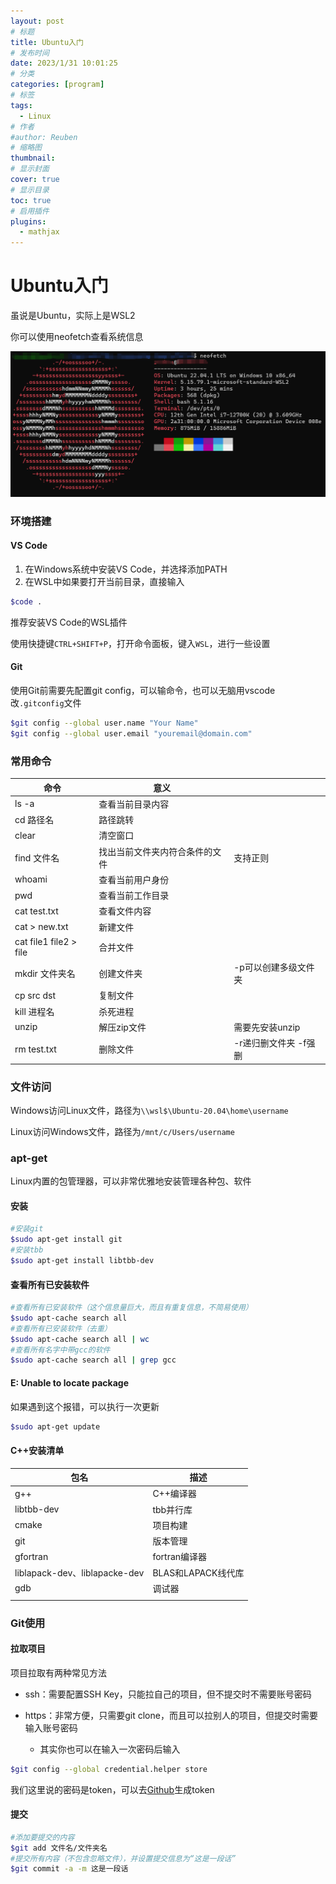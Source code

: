 ```yaml
---
layout: post
# 标题
title: Ubuntu入门  
# 发布时间
date: 2023/1/31 10:01:25  
# 分类
categories: [program] 
# 标签
tags:
  - Linux
# 作者
#author: Reuben
# 缩略图
thumbnail: 
# 显示封面
cover: true
# 显示目录
toc: true
# 启用插件
plugins:
  - mathjax
---
```


# Ubuntu入门

虽说是Ubuntu，实际上是WSL2

你可以使用neofetch查看系统信息

![neofetch](/images/neofetch.png)

### 环境搭建

#### VS Code

1. 在Windows系统中安装VS Code，并选择添加PATH
2. 在WSL中如果要打开当前目录，直接输入

```bash
$code .
```

推荐安装VS Code的WSL插件

使用快捷键`CTRL+SHIFT+P`，打开命令面板，键入`WSL`，进行一些设置

#### Git

使用Git前需要先配置git config，可以输命令，也可以无脑用vscode改`.gitconfig`文件

```bash
$git config --global user.name "Your Name"
$git config --global user.email "youremail@domain.com"
```

### 常用命令

| 命令                   | 意义                           |                       |
| ---------------------- | ------------------------------ | --------------------- |
| ls -a                  | 查看当前目录内容               |                       |
| cd 路径名              | 路径跳转                       |                       |
| clear                  | 清空窗口                       |                       |
| find 文件名            | 找出当前文件夹内符合条件的文件 | 支持正则              |
| whoami                 | 查看当前用户身份               |                       |
| pwd                    | 查看当前工作目录               |                       |
| cat test.txt           | 查看文件内容                   |                       |
| cat > new.txt          | 新建文件                       |                       |
| cat file1 file2 > file | 合并文件                       |                       |
| mkdir 文件夹名         | 创建文件夹                     | -p可以创建多级文件夹  |
| cp src dst             | 复制文件                       |                       |
| kill 进程名            | 杀死进程                       |                       |
| unzip                  | 解压zip文件                    | 需要先安装unzip       |
| rm test.txt            | 删除文件                       | -r递归删文件夹 -f强删 |

### 文件访问

Windows访问Linux文件，路径为`\\wsl$\Ubuntu-20.04\home\username`

Linux访问Windows文件，路径为`/mnt/c/Users/username`

### apt-get

Linux内置的包管理器，可以非常优雅地安装管理各种包、软件

#### 安装

```bash
#安装git
$sudo apt-get install git
#安装tbb
$sudo apt-get install libtbb-dev
```

#### 查看所有已安装软件

```bash
#查看所有已安装软件（这个信息量巨大，而且有重复信息，不简易使用）
$sudo apt-cache search all
#查看所有已安装软件（去重）
$sudo apt-cache search all | wc
#查看所有名字中带gcc的软件
$sudo apt-cache search all | grep gcc
```

#### E: Unable to locate package

如果遇到这个报错，可以执行一次更新

```bash
$sudo apt-get update
```

#### C++安装清单

| 包名                          | 描述               |
| ----------------------------- | ------------------ |
| g++                           | C++编译器          |
| libtbb-dev                    | tbb并行库          |
| cmake                         | 项目构建           |
| git                           | 版本管理           |
| gfortran                      | fortran编译器      |
| liblapack-dev、liblapacke-dev | BLAS和LAPACK线代库 |
| gdb                           | 调试器             |
|                               |                    |

### Git使用

#### 拉取项目

项目拉取有两种常见方法

- ssh：需要配置SSH Key，只能拉自己的项目，但不提交时不需要账号密码

- https：非常方便，只需要git clone，而且可以拉别人的项目，但提交时需要输入账号密码
  - 其实你也可以在输入一次密码后输入

```bash
$git config --global credential.helper store
```

我们这里说的密码是token，可以去[Github](https://github.com/settings/tokens)生成token

#### 提交

```bash
#添加要提交的内容
$git add 文件名/文件夹名
#提交所有内容（不包含忽略文件），并设置提交信息为“这是一段话”
$git commit -a -m 这是一段话
```
